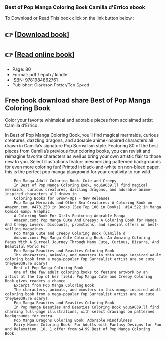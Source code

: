 ### Best of Pop Manga Coloring Book Camilla d&#039;Errico ebook

To Download or Read This book click on the link button below :

## 👉  [**[Download book](http://get-pdfs.com/download.php?group=book&from=github.com&id=676292&lnk=1066 "Download book")**]

## 👉  [**[Read online book](http://get-pdfs.com/download.php?group=book&from=github.com&id=676292&lnk=1066 "Read online book")**]


* Page: 80
* Format: pdf / epub / kindle
* ISBN: 9781984862761
* Publisher: Clarkson Potter/Ten Speed



## Free book download share Best of Pop Manga Coloring Book



Color your favorite whimsical and adorable pieces from acclaimed artist Camilla d’Errico.

 In Best of Pop Manga Coloring Book, you’ll find magical mermaids, curious creatures, dazzling dragons, and adorable anime-inspired characters all drawn in Camilla’s signature Pop Surrealism style. Featuring 80 of the best pieces from Camilla’s previous four coloring books, you can revisit and reimagine favorite characters as well as bring your own artistic flair to those new to you. Select illustrations feature mesmerizing patterned backgrounds for even more coloring fun! Printed in black-and-white on non-bleed paper, this is the perfect pop manga playground for your creativity to run wild.


        Pop Manga Adult Coloring Book: Cute and Creepy
        In Best of Pop Manga Coloring Book, you&#039;ll find magical mermaids, curious creatures, dazzling dragons, and adorable anime-inspired characters all drawn in 
        Coloring Books for Grown-Ups - New Releases
        Pop Manga Mermaids and Other Sea Creatures: A Coloring Book on Amazon.com. #473,250 in Books (See Top 100 in Books). #14,522 in Manga Comics &amp; Graphic 
        A Coloring Book For Girls Featuring Adorable Manga
        Amazon.com: Pop Manga Cute And Creepy: A Coloring Book for Manga And Creepy Lovers: Discounts, promotions, and special offers on best-selling magazines.
        Pop Manga Cute and Creepy Coloring Book (Camilla d
        Amazon.com: Pop Manga Cute Coloring Book: An Amazing Coloring Pages With A Surreal Journey Through Many Cute, Curious, Bizarre, And Beautiful World For 
        Pop Manga Beauties and Beasties Coloring Book
        The characters, animals, and monsters in this manga-inspired adult coloring book from a mega-popular Pop Surrealist artist are so cute they&#039;re scary!
        Best of Pop Manga Coloring Book
        One of the few adult coloring books to feature artwork by an artist at the top of her field, Pop Manga Cute and Creepy Coloring Book gives readers a chance 
        Excerpt from Pop Manga Coloring Book
        The characters, animals, and monsters in this manga-inspired adult coloring book from a mega-popular Pop Surrealist artist are so cute they&#039;re scary!
        Pop Manga Beauties and Beasties Coloring Book
        In Pop Manga Beauties and Beasties Coloring Book you&#039;ll find charming full-page illustrations, with select drawings on patterned backgrounds for extra 
        Pop Manga Dragons Coloring Book: Adorable Mindfulness
        Fairy Homes Coloring Book: For Adults with Fantasy Designs for Fun and Relaxation. 10. 1 offer from $4.99 Best of Pop Manga Coloring Book.
    




